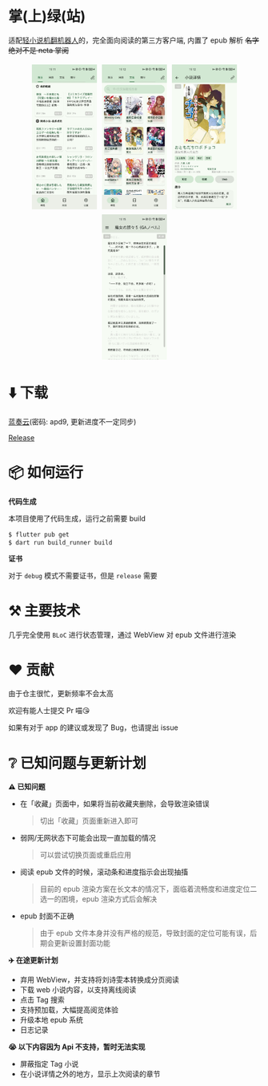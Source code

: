 # 掌(上)绿(站)

适配[轻小说机翻机器人](https://books.fishhawk.top/)的，完全面向阅读的第三方客户端, 内置了 epub 解析
<del>名字绝对不是 neta 掌阅
<div style="display: flex; justify-content: center; flex-wrap: wrap;">
    <img src="./.github/img/0.jpg" alt="Image 3" style="margin: 5px; width: 130px; height: auto;">
    <img src="./.github/img/1.jpg" alt="Image 1" style="margin: 5px; width: 130px; height: auto;">
    <img src="./.github/img/2.jpg" alt="Image 2" style="margin: 5px; width: 130px; height: auto;">
    <img src="./.github/img/3.jpg" alt="Image 3" style="margin: 5px; width: 130px; height: auto;">
</div>

# ⬇️ 下载

[蓝奏云](https://wwrn.lanzouv.com/b00uyfaz9a)(密码: apd9, 更新进度不一定同步)

[Release](https://github.com/Prixii/auto_novel_reader_flutter/releases)


# 📦 如何运行

**代码生成**

本项目使用了代码生成，运行之前需要 build
```
$ flutter pub get
$ dart run build_runner build
```

**证书**

对于 `debug` 模式不需要证书，但是 `release` 需要

# ⚒️ 主要技术

几乎完全使用 `BLoC` 进行状态管理，通过 WebView 对 epub 文件进行渲染 

# ❤️ 贡献
由于仓主很忙，更新频率不会太高

欢迎有能人士提交 Pr 喵😘

如果有对于 app 的建议或发现了 Bug，也请提出 issue

# ❔ 已知问题与更新计划

**⚠️ 已知问题**

- 在「收藏」页面中，如果将当前收藏夹删除，会导致渲染错误
  > 切出「收藏」页面重新进入即可
- 弱网/无网状态下可能会出现一直加载的情况
  >可以尝试切换页面或重启应用
- 阅读 epub 文件的时候，滚动条和进度指示会出现抽搐
  >目前的 epub 渲染方案在长文本的情况下，面临着流畅度和进度定位二选一的困境，epub 渲染方式后会解决
- epub 封面不正确
  > 由于 epub 文件本身并没有严格的规范，导致封面的定位可能有误，后期会更新设置封面功能

**✈️ 在途更新计划**

- 弃用 WebView，并支持将刘诗雯本转换成分页阅读
- 下载 web 小说内容，以支持离线阅读
- 点击 Tag 搜索
- 支持预加载，大幅提高阅览体验
- 升级本地 epub 系统
- 日志记录

**😭 以下内容因为 Api 不支持，暂时无法实现**

- 屏蔽指定 Tag 小说
- 在小说详情之外的地方，显示上次阅读的章节

